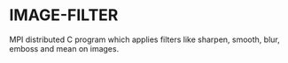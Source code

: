 # IMAGE-FILTER
MPI distributed C program which applies filters like sharpen, smooth, blur, emboss and mean on images.
